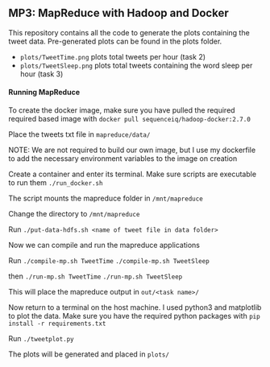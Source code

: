 ## MP3: MapReduce with Hadoop and Docker

This repository contains all the code to generate the plots containing the tweet data. Pre-generated plots can be found in the plots folder. 

- ```plots/TweetTime.png``` plots total tweets per hour (task 2)
- ```plots/TweetSleep.png``` plots total tweets containing the word sleep per hour (task 3)

#### Running MapReduce
To create the docker image, make sure you have pulled the required required based image with
```docker pull sequenceiq/hadoop-docker:2.7.0```

Place the tweets txt file in ```mapreduce/data/```

NOTE: We are not required to build our own image, but I use my dockerfile to add the necessary environment variables to the image on creation

Create a container and enter its terminal. Make sure scripts are executable to run them
```./run_docker.sh```

The script mounts the mapreduce folder in ```/mnt/mapreduce```

Change the directory to ```/mnt/mapreduce```

Run ```./put-data-hdfs.sh <name of tweet file in data folder>```

Now we can compile and run the mapreduce applications

Run 
```./compile-mp.sh TweetTime```
```./compile-mp.sh TweetSleep```

then 
```./run-mp.sh TweetTime```
```./run-mp.sh TweetSleep```

This will place the mapreduce output in ```out/<task name>/```

Now return to a terminal on the host machine. I used python3 and matplotlib to plot the data. Make sure you have the required python packages with 
```pip install -r requirements.txt```

Run ```./tweetplot.py```

The plots will be generated and placed in ```plots/```